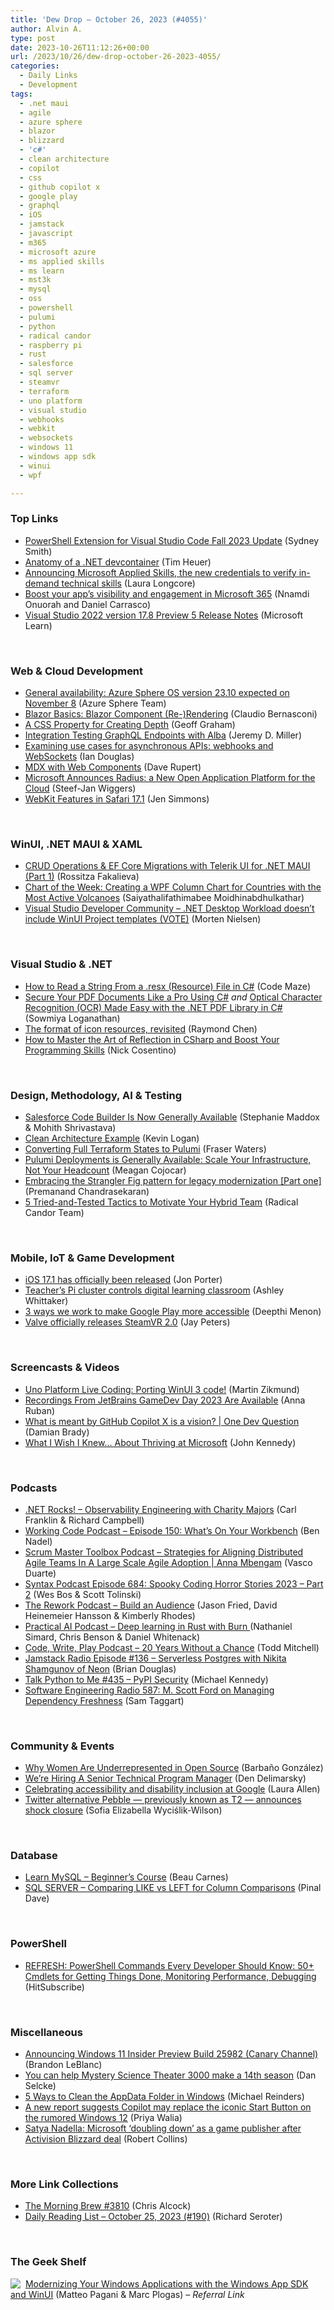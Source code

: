 ```yaml
---
title: 'Dew Drop – October 26, 2023 (#4055)'
author: Alvin A.
type: post
date: 2023-10-26T11:12:26+00:00
url: /2023/10/26/dew-drop-october-26-2023-4055/
categories:
  - Daily Links
  - Development
tags:
  - .net maui
  - agile
  - azure sphere
  - blazor
  - blizzard
  - 'c#'
  - clean architecture
  - copilot
  - css
  - github copilot x
  - google play
  - graphql
  - iOS
  - jamstack
  - javascript
  - m365
  - microsoft azure
  - ms applied skills
  - ms learn
  - mst3k
  - mysql
  - oss
  - powershell
  - pulumi
  - python
  - radical candor
  - raspberry pi
  - rust
  - salesforce
  - sql server
  - steamvr
  - terraform
  - uno platform
  - visual studio
  - webhooks
  - webkit
  - websockets
  - windows 11
  - windows app sdk
  - winui
  - wpf

---
```

### <a name="top"></a>Top Links

  * <a href="https://devblogs.microsoft.com/powershell/powershell-extension-for-visual-studio-code-fall-2023-update/" target="_blank" rel="noopener">PowerShell Extension for Visual Studio Code Fall 2023 Update</a> (Sydney Smith)
  * <a href="https://timheuer.com/blog/anatomy-of-a-dotnet-devcontainer/" target="_blank" rel="noopener">Anatomy of a .NET devcontainer</a> (Tim Heuer)
  * <a href="https://techcommunity.microsoft.com/t5/microsoft-learn-blog/announcing-microsoft-applied-skills-the-new-credentials-to/ba-p/3775645" target="_blank" rel="noopener">Announcing Microsoft Applied Skills, the new credentials to verify in-demand technical skills</a> (Laura Longcore)
  * <a href="https://devblogs.microsoft.com/microsoft365dev/boost-your-apps-visibility-and-engagement-in-microsoft-365/" target="_blank" rel="noopener">Boost your app’s visibility and engagement in Microsoft 365</a> (Nnamdi Onuorah and Daniel Carrasco)
  * <a href="https://learn.microsoft.com/en-us/visualstudio/releases/2022/release-notes-preview#17.8.0-pre.5.0" target="_blank" rel="noopener">Visual Studio 2022 version 17.8 Preview 5 Release Notes</a> (Microsoft Learn)

&nbsp;

### <a name="web"></a>Web & Cloud Development

  * <a href="https://techcommunity.microsoft.com/t5/internet-of-things-blog/general-availability-azure-sphere-os-version-23-10-expected-on/ba-p/3964301" target="_blank" rel="noopener">General availability: Azure Sphere OS version 23.10 expected on November 8</a> (Azure Sphere Team)
  * <a href="https://www.telerik.com/blogs/blazor-basics-blazor-component-re-rendering" target="_blank" rel="noopener">Blazor Basics: Blazor Component (Re-)Rendering</a> (Claudio Bernasconi)
  * <a href="https://geoffgraham.me/a-css-property-for-creating-depth/" target="_blank" rel="noopener">A CSS Property for Creating Depth</a> (Geoff Graham)
  * <a href="https://jeremydmiller.com/2023/10/25/integration-testing-graphql-endpoints-with-alba/" target="_blank" rel="noopener">Integration Testing GraphQL Endpoints with Alba</a> (Jeremy D. Miller)
  * <a href="https://blog.postman.com/examining-use-cases-for-asynchronous-apis-webhooks-and-websockets/" target="_blank" rel="noopener">Examining use cases for asynchronous APIs: webhooks and WebSockets</a> (Ian Douglas)
  * <a href="https://daverupert.com/2023/10/mdx-with-web-components/" target="_blank" rel="noopener">MDX with Web Components</a> (Dave Rupert)
  * <a href="https://www.infoq.com/news/2023/10/microsoft-azure-radius-platform/?utm_campaign=infoq_content&utm_source=infoq&utm_medium=feed&utm_term=global" target="_blank" rel="noopener">Microsoft Announces Radius: a New Open Application Platform for the Cloud</a> (Steef-Jan Wiggers)
  * <a href="https://webkit.org/blog/14735/webkit-features-in-safari-17-1/" target="_blank" rel="noopener">WebKit Features in Safari 17.1</a> (Jen Simmons)

&nbsp;

### <a name="silverlight"></a>WinUI, .NET MAUI & XAML

  * <a href="https://www.telerik.com/blogs/crud-operations-ef-core-migrations-telerik-ui-net-maui-part-1" target="_blank" rel="noopener">CRUD Operations & EF Core Migrations with Telerik UI for .NET MAUI (Part 1)</a> (Rossitza Fakalieva)
  * <a href="https://www.syncfusion.com/blogs/post/wpf-column-chart-active-volcano.aspx?utm_source=alvinashcraft&utm_medium=email&utm_campaign=alvinashcraft_blog_edmoct23" target="_blank" rel="noopener">Chart of the Week: Creating a WPF Column Chart for Countries with the Most Active Volcanoes</a> (Saiyathalifathimabee Moidhinabdhulkathar)
  * <a href="https://developercommunity.visualstudio.com/t/NET-Desktop-Workload-doesnt-include-Wi/10500148" target="_blank" rel="noopener">Visual Studio Developer Community &#8211; .NET Desktop Workload doesn&#8217;t include WinUI Project templates (VOTE)</a> (Morten Nielsen)

&nbsp;

### <a name="dotnet"></a>Visual Studio & .NET

  * <a href="https://code-maze.com/csharp-string-resource-file/" target="_blank" rel="noopener">How to Read a String From a .resx (Resource) File in C#</a> (Code Maze)
  * <a href="https://www.syncfusion.com/blogs/post/secure-your-pdf-documents-csharp.aspx?utm_source=alvinashcraft&utm_medium=email&utm_campaign=alvinashcraft_blog_edmoct23" target="_blank" rel="noopener">Secure Your PDF Documents Like a Pro Using C#</a> _and_ <a href="https://www.syncfusion.com/blogs/post/ocr-pdf-files-using-csharp.aspx?utm_source=alvinashcraft&utm_medium=email&utm_campaign=alvinashcraft_blog_edmoct23" target="_blank" rel="noopener">Optical Character Recognition (OCR) Made Easy with the .NET PDF Library in C#</a> (Sowmiya Loganathan)
  * <a href="https://devblogs.microsoft.com/oldnewthing/20231025-00/?p=108925" target="_blank" rel="noopener">The format of icon resources, revisited</a> (Raymond Chen)
  * <a href="https://www.devleader.ca/2023/10/25/how-to-master-the-art-of-reflection-in-csharp-and-boost-your-programming-skills/" target="_blank" rel="noopener">How to Master the Art of Reflection in CSharp and Boost Your Programming Skills</a> (Nick Cosentino)

&nbsp;

### <a name="design"></a>Design, Methodology, AI & Testing

  * <a href="https://developer.salesforce.com/blogs/2023/10/salesforce-code-builder-is-now-generally-available" target="_blank" rel="noopener">Salesforce Code Builder Is Now Generally Available</a> (Stephanie Maddox & Mohith Shrivastava)
  * <a href="https://www.aligneddev.net/blog/2023/clean-architecture-example/" target="_blank" rel="noopener">Clean Architecture Example</a> (Kevin Logan)
  * <a href="https://www.pulumi.com/blog/converting-full-terraform-states-to-pulumi/" target="_blank" rel="noopener">Converting Full Terraform States to Pulumi</a> (Fraser Waters)
  * <a href="https://www.pulumi.com/blog/deployments-ga/" target="_blank" rel="noopener">Pulumi Deployments is Generally Available: Scale Your Infrastructure, Not Your Headcount</a> (Meagan Cojocar)
  * <a href="https://www.thoughtworks.com/insights/articles/embracing-strangler-fig-pattern-legacy-modernization-part-one" target="_blank" rel="noopener">Embracing the Strangler Fig pattern for legacy modernization [Part one]</a> (Premanand Chandrasekaran)
  * <a href="https://www.radicalcandor.com/blog/motivate-hybrid-team/" target="_blank" rel="noopener">5 Tried-and-Tested Tactics to Motivate Your Hybrid Team</a> (Radical Candor Team)

&nbsp;

### <a name="mobile"></a>Mobile, IoT & Game Development

  * <a href="https://www.theverge.com/2023/10/25/23918901/ios-17-1-update-released-airdrop-apple-music-wallet-uk-france-radiation" target="_blank" rel="noopener">iOS 17.1 has officially been released</a> (Jon Porter)
  * <a href="https://www.raspberrypi.com/news/teachers-pi-cluster-controls-digital-learning-classroom/" target="_blank" rel="noopener">Teacher’s Pi cluster controls digital learning classroom</a> (Ashley Whittaker)
  * <a href="https://blog.google/products/google-play/google-play-accessibility-features/" target="_blank" rel="noopener">3 ways we work to make Google Play more accessible</a> (Deepthi Menon)
  * <a href="https://www.theverge.com/2023/10/25/23932715/valve-steamvr-2-0" target="_blank" rel="noopener">Valve officially releases SteamVR 2.0</a> (Jay Peters)

&nbsp;

### <a name="videos"></a>Screencasts & Videos

  * <a href="http://www.youtube.com/watch?v=mFDyRRt2soo" target="_blank" rel="noopener">Uno Platform Live Coding: Porting WinUI 3 code!</a> (Martin Zikmund)
  * <a href="https://blog.jetbrains.com/dotnet/2023/10/25/recordings-from-jetbrains-gamedev-day-2023-are-available/" target="_blank" rel="noopener">Recordings From JetBrains GameDev Day 2023 Are Available</a> (Anna Ruban)
  * <a href="http://www.youtube.com/watch?v=I6MIJ0oYe1A" target="_blank" rel="noopener">What is meant by GitHub Copilot X is a vision? | One Dev Question</a> (Damian Brady)
  * <a href="https://www.youtube.com/watch?v=85sdbwlcjbo&ab_channel=MicrosoftDeveloper" target="_blank" rel="noopener">What I Wish I Knew&#8230; About Thriving at Microsoft</a> (John Kennedy)

&nbsp;

### <a name="podcasts"></a>Podcasts

  * <a href="https://www.spreaker.com/user/16677006/dotnetrocks-1869-observability-engineeri" target="_blank" rel="noopener">.NET Rocks! &#8211; Observability Engineering with Charity Majors</a> (Carl Franklin & Richard Campbell)
  * <a href="https://www.bennadel.com/blog/4526-working-code-podcast-episode-150-whats-on-your-workbench.htm" target="_blank" rel="noopener">Working Code Podcast &#8211; Episode 150: What&#8217;s On Your Workbench</a> (Ben Nadel)
  * <a href="https://scrummastertoolbox.libsyn.com/strategies-for-aligning-distributed-agile-teams-in-a-large-scale-agile-adoption-anna-mbengam" target="_blank" rel="noopener">Scrum Master Toolbox Podcast &#8211; Strategies for Aligning Distributed Agile Teams In A Large Scale Agile Adoption | Anna Mbengam</a> (Vasco Duarte)
  * <a href="https://syntax.fm/show/684/spooky-coding-horror-stories-2023-part-2" target="_blank" rel="noopener">Syntax Podcast Episode 684: Spooky Coding Horror Stories 2023 &#8211; Part 2</a> (Wes Bos & Scott Tolinski)
  * <a href="https://37signals.com/podcast/build-an-audience/" target="_blank" rel="noopener">The Rework Podcast &#8211; Build an Audience</a> (Jason Fried, David Heinemeier Hansson & Kimberly Rhodes)
  * <a href="https://changelog.com/practicalai/242" target="_blank" rel="noopener">Practical AI Podcast &#8211; Deep learning in Rust with Burn </a> (Nathaniel Simard, Chris Benson & Daniel Whitenack)
  * <a href="https://codewriteplay.com/2023/10/25/20-years-without-a-chance/" target="_blank" rel="noopener">Code, Write, Play Podcast &#8211; 20 Years Without a Chance</a> (Todd Mitchell)
  * <a href="https://www.heavybit.com/library/podcasts/jamstack-radio/ep-136-serverless-postgres-with-nikita-shamgunov-of-neon/" target="_blank" rel="noopener">Jamstack Radio Episode #136 &#8211; Serverless Postgres with Nikita Shamgunov of Neon</a> (Brian Douglas)
  * <a href="https://talkpython.fm/episodes/show/435/pypi-security" target="_blank" rel="noopener">Talk Python to Me #435 &#8211; PyPI Security</a> (Michael Kennedy)
  * <a href="http://se-radio.net/se-radio-587-m-scott-ford-on-managing-dependency-freshness" target="_blank" rel="noopener">Software Engineering Radio 587: M. Scott Ford on Managing Dependency Freshness</a> (Sam Taggart)

&nbsp;

### <a name="events"></a>Community & Events

  * <a href="https://thenewstack.io/why-women-are-underrepresented-in-open-source/" target="_blank" rel="noopener">Why Women Are Underrepresented in Open Source</a> (Barbaño González)
  * <a href="https://den.dev/blog/hiring-tpm/" target="_blank" rel="noopener">We&#8217;re Hiring A Senior Technical Program Manager</a> (Den Delimarsky)
  * <a href="https://blog.google/outreach-initiatives/accessibility/google-employees-accessibility-disability-inclusion/" target="_blank" rel="noopener">Celebrating accessibility and disability inclusion at Google</a> (Laura Allen)
  * <a href="https://betanews.com/2023/10/25/twitter-alternative-pebble-previously-known-as-t2-announces-shock-closure/" target="_blank" rel="noopener">Twitter alternative Pebble &#8212; previously known as T2 &#8212; announces shock closure</a> (Sofia Elizabella Wyciślik-Wilson)

&nbsp;

### <a name="sql"></a>Database

  * <a href="https://www.freecodecamp.org/news/learn-mysql-beginners-course/" target="_blank" rel="noopener">Learn MySQL – Beginner&#8217;s Course</a> (Beau Carnes)
  * <a href="https://blog.sqlauthority.com/2023/10/26/sql-server-comparing-like-vs-left-for-column-comparisons/?utm_source=rss&utm_medium=rss&utm_campaign=sql-server-comparing-like-vs-left-for-column-comparisons" target="_blank" rel="noopener">SQL SERVER – Comparing LIKE vs LEFT for Column Comparisons</a> (Pinal Dave)

&nbsp;

### <a name="ps"></a>PowerShell

  * <a href="https://stackify.com/powershell-commands-every-developer-should-know-2/" target="_blank" rel="noopener">REFRESH: PowerShell Commands Every Developer Should Know: 50+ Cmdlets for Getting Things Done, Monitoring Performance, Debugging</a> (HitSubscribe)

&nbsp;

### <a name="misc"></a>Miscellaneous

  * <a href="https://blogs.windows.com/windows-insider/2023/10/25/announcing-windows-11-insider-preview-build-25982-canary-channel/" target="_blank" rel="noopener">Announcing Windows 11 Insider Preview Build 25982 (Canary Channel)</a> (Brandon LeBlanc)
  * <a href="https://winteriscoming.net/2023/10/25/help-mystery-science-theater-3000-make-14th-season/" target="_blank" rel="noopener">You can help Mystery Science Theater 3000 make a 14th season</a> (Dan Selcke)
  * <a href="https://petri.com/appdata-folder/" target="_blank" rel="noopener">5 Ways to Clean the AppData Folder in Windows</a> (Michael Reinders)
  * <a href="https://www.onmsft.com/news/a-new-report-suggests-copilot-may-replace-the-iconic-start-button-on-the-rumored-windows-12/" target="_blank" rel="noopener">A new report suggests Copilot may replace the iconic Start Button on the rumored Windows 12</a> (Priya Walia)
  * <a href="https://www.onmsft.com/news/satya-nadella-microsoft-doubling-down-as-a-game-publisher-after-activision-blizzard-deal/" target="_blank" rel="noopener">Satya Nadella: Microsoft ‘doubling down’ as a game publisher after Activision Blizzard deal</a> (Robert Collins)

&nbsp;

### <a name="links"></a>More Link Collections

  * <a href="https://blog.cwa.me.uk/2023/10/26/the-morning-brew-3810/" target="_blank" rel="noopener">The Morning Brew #3810</a> (Chris Alcock)
  * <a href="https://seroter.com/2023/10/25/daily-reading-list-october-25-2023-190/" target="_blank" rel="noopener">Daily Reading List – October 25, 2023 (#190)</a> (Richard Seroter)

&nbsp;

### <a name="shelf"></a>The Geek Shelf

<a href="https://www.amazon.com/dp/1803235667/?tag=amavin-20" target="_blank" rel="noopener"><img decoding="async" style="margin: 0px 4px 0px 0px; border: 0px currentcolor; float: left; display: inline; background-image: none;" src="https://m.media-amazon.com/images/I/51CCVmX65XL._SS135_.jpg" align="left" border="0" /></a> <a href="https://www.amazon.com/dp/1803235667/?tag=amavin-20" target="_blank" rel="noopener">Modernizing Your Windows Applications with the Windows App SDK and WinUI</a> (Matteo Pagani & Marc Plogas) _&#8211; Referral Link_